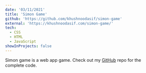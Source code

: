 ```yaml
---
date: '03/11/2021'
title: 'Simon Game'
github: 'https://github.com/khushnoodasif/simon-game'
external: 'https://khushnoodasif.com/simon-game/'
tech:
  - CSS
  - HTML
  - JavaScript
showInProjects: false
---
```


Simon game is a web app game. Check out my [GitHub](https://github.com/khushnoodasif/simon-game) repo for the complete code.
